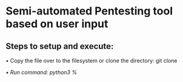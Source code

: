 # Semi-automated Pentesting tool based on user input
## Steps to setup and execute:
• Copy the file over to the filesystem or clone the directory: git clone <address>
• Run command: python3 %
